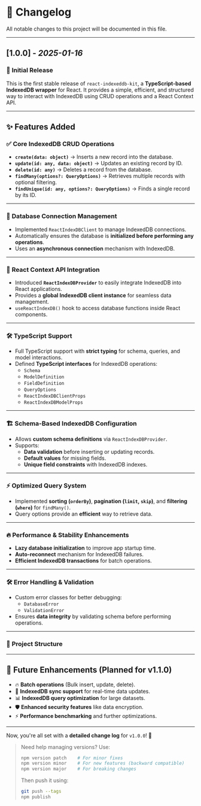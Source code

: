 # 📌 Changelog

All notable changes to this project will be documented in this file.

---

## **[1.0.0]** - *2025-01-16*
### 🚀 **Initial Release**  
This is the first stable release of `react-indexeddb-kit`, a **TypeScript-based IndexedDB wrapper** for React. It provides a simple, efficient, and structured way to interact with IndexedDB using CRUD operations and a React Context API.

---

## ✨ **Features Added**

### ✅ **Core IndexedDB CRUD Operations**
- **`create(data: object)`** → Inserts a new record into the database.
- **`update(id: any, data: object)`** → Updates an existing record by ID.
- **`delete(id: any)`** → Deletes a record from the database.
- **`findMany(options?: QueryOptions)`** → Retrieves multiple records with optional filtering.
- **`findUnique(id: any, options?: QueryOptions)`** → Finds a single record by its ID.

---

### 🔄 **Database Connection Management**
- Implemented `ReactIndexDBClient` to manage IndexedDB connections.
- Automatically ensures the database is **initialized before performing any operations**.
- Uses an **asynchronous connection** mechanism with IndexedDB.

---

### 🔗 **React Context API Integration**
- Introduced **`ReactIndexDBProvider`** to easily integrate IndexedDB into React applications.
- Provides a **global IndexedDB client instance** for seamless data management.
- `useReactIndexDB()` hook to access database functions inside React components.

---

### 🛠 **TypeScript Support**
- Full TypeScript support with **strict typing** for schema, queries, and model interactions.
- Defined **TypeScript interfaces** for IndexedDB operations:
  - `Schema`
  - `ModelDefinition`
  - `FieldDefinition`
  - `QueryOptions`
  - `ReactIndexDBClientProps`
  - `ReactIndexDBModelProps`

---

### 🏗 **Schema-Based IndexedDB Configuration**
- Allows **custom schema definitions** via `ReactIndexDBProvider`.
- Supports:
  - **Data validation** before inserting or updating records.
  - **Default values** for missing fields.
  - **Unique field constraints** with IndexedDB indexes.

---

### ⚡ **Optimized Query System**
- Implemented **sorting (`orderBy`)**, **pagination (`limit`, `skip`)**, and **filtering (`where`)** for `findMany()`.
- Query options provide an **efficient** way to retrieve data.

---

### 🔥 **Performance & Stability Enhancements**
- **Lazy database initialization** to improve app startup time.
- **Auto-reconnect** mechanism for IndexedDB failures.
- **Efficient IndexedDB transactions** for batch operations.

---

### 🛠 **Error Handling & Validation**
- Custom error classes for better debugging:
  - `DatabaseError`
  - `ValidationError`
- Ensures **data integrity** by validating schema before performing operations.

---

### 📂 **Project Structure**


---

## 🎯 **Future Enhancements (Planned for v1.1.0)**
- 🔥 **Batch operations** (Bulk insert, update, delete).
- 📡 **IndexedDB sync support** for real-time data updates.
- 📊 **IndexedDB query optimization** for large datasets.
- 🛡 **Enhanced security features** like data encryption.
- ⚡ **Performance benchmarking** and further optimizations.

---

Now, you're all set with a **detailed change log** for `v1.0.0`! 🚀

> Need help managing versions? Use:
> ```sh
> npm version patch    # For minor fixes
> npm version minor    # For new features (backward compatible)
> npm version major    # For breaking changes
> ```
> Then push it using:
> ```sh
> git push --tags
> npm publish
> ```
